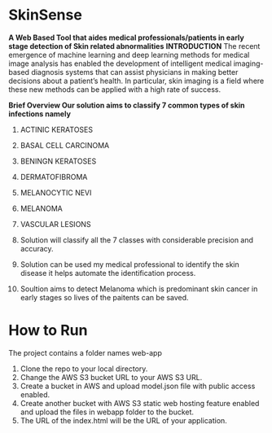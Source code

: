 # SkinSense
__A Web Based Tool that aides medical professionals/patients in early stage detection of Skin related abnormalities__
__INTRODUCTION__ 
The recent emergence of machine learning and deep learning methods for medical image analysis has enabled the development of intelligent medical imaging-based diagnosis systems that can assist physicians in making better decisions about a patient’s health. In particular, skin imaging is a field where these new methods can be applied with a high rate of success.

__Brief Overview Our solution aims to classify 7 common types of skin infections namely__

1. ACTINIC KERATOSES
2. BASAL CELL CARCINOMA
3. BENINGN KERATOSES
4. DERMATOFIBROMA
5. MELANOCYTIC NEVI
6. MELANOMA
7. VASCULAR LESIONS

1. Solution will classify all the 7 classes with considerable precision and accuracy.
2. Solution can be used my medical professional to identify the skin disease it helps automate the identification process.
3. Soultion aims to detect Melanoma which is predominant skin cancer in early stages so lives of the paitents can be saved.


# How to Run
The project contains a folder names web-app
1. Clone the repo to your local directory.
2. Change the AWS S3 bucket URL to your AWS S3 URL.
3. Create a bucket in AWS and upload model.json file with public access enabled.
4. Create another bucket with AWS S3 static web hosting feature enabled and upload the files in webapp folder to the bucket.
5. The URL of the index.html will be the URL of your application.


